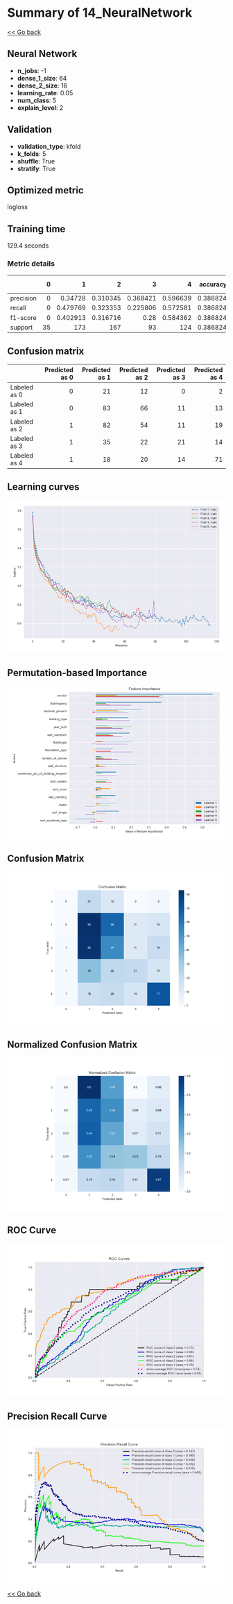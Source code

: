 # Summary of 14_NeuralNetwork

[<< Go back](../README.md)


## Neural Network
- **n_jobs**: -1
- **dense_1_size**: 64
- **dense_2_size**: 16
- **learning_rate**: 0.05
- **num_class**: 5
- **explain_level**: 2

## Validation
 - **validation_type**: kfold
 - **k_folds**: 5
 - **shuffle**: True
 - **stratify**: True

## Optimized metric
logloss

## Training time

129.4 seconds

### Metric details
|           |   0 |          1 |          2 |         3 |          4 |   accuracy |   macro avg |   weighted avg |   logloss |
|:----------|----:|-----------:|-----------:|----------:|-----------:|-----------:|------------:|---------------:|----------:|
| precision |   0 |   0.34728  |   0.310345 |  0.368421 |   0.596639 |   0.386824 |    0.324537 |       0.371881 |   1.76558 |
| recall    |   0 |   0.479769 |   0.323353 |  0.225806 |   0.572581 |   0.386824 |    0.320302 |       0.386824 |   1.76558 |
| f1-score  |   0 |   0.402913 |   0.316716 |  0.28     |   0.584362 |   0.386824 |    0.316798 |       0.373473 |   1.76558 |
| support   |  35 | 173        | 167        | 93        | 124        |   0.386824 |  592        |     592        |   1.76558 |


## Confusion matrix
|              |   Predicted as 0 |   Predicted as 1 |   Predicted as 2 |   Predicted as 3 |   Predicted as 4 |
|:-------------|-----------------:|-----------------:|-----------------:|-----------------:|-----------------:|
| Labeled as 0 |                0 |               21 |               12 |                0 |                2 |
| Labeled as 1 |                0 |               83 |               66 |               11 |               13 |
| Labeled as 2 |                1 |               82 |               54 |               11 |               19 |
| Labeled as 3 |                1 |               35 |               22 |               21 |               14 |
| Labeled as 4 |                1 |               18 |               20 |               14 |               71 |

## Learning curves
![Learning curves](learning_curves.png)

## Permutation-based Importance
![Permutation-based Importance](permutation_importance.png)
## Confusion Matrix

![Confusion Matrix](confusion_matrix.png)


## Normalized Confusion Matrix

![Normalized Confusion Matrix](confusion_matrix_normalized.png)


## ROC Curve

![ROC Curve](roc_curve.png)


## Precision Recall Curve

![Precision Recall Curve](precision_recall_curve.png)



[<< Go back](../README.md)
